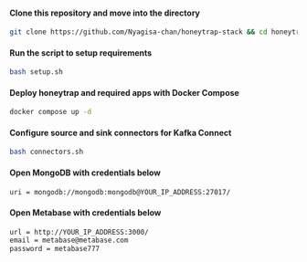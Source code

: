 #### Clone this repository and move into the directory
```bash
git clone https://github.com/Nyagisa-chan/honeytrap-stack && cd honeytrap-stack
```

#### Run the script to setup requirements
```bash
bash setup.sh
```

#### Deploy honeytrap and required apps with Docker Compose
```bash
docker compose up -d
```

#### Configure source and sink connectors for Kafka Connect
```bash
bash connectors.sh
```

#### Open MongoDB with credentials below
```txt
uri = mongodb://mongodb:mongodb@YOUR_IP_ADDRESS:27017/
```

#### Open Metabase with credentials below
```txt
url = http://YOUR_IP_ADDRESS:3000/
email = metabase@metabase.com
password = metabase777
```
